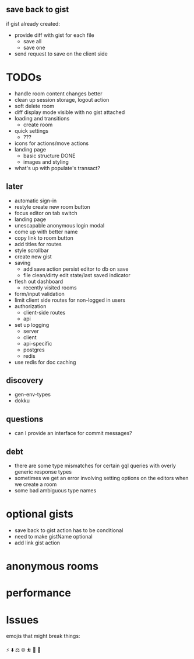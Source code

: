 ## save back to gist

if gist already created:

- provide diff with gist for each file
  - save all
  - save one
- send request to save on the client side

# TODOs

- handle room content changes better
- clean up session storage, logout action
- soft delete room
- diff display mode visible with no gist attached
- loading and transitions
  - create room
- quick settings
  - ???
- icons for actions/move actions
- landing page
  - basic structure DONE
  - images and styling
- what's up with populate's transact?

## later

- automatic sign-in
- restyle create new room button
- focus editor on tab switch
- landing page
- unescapable anonymous login modal
- come up with better name
- copy link to room button
- add titles for routes
- style scrollbar
- create new gist
- saving
  - add save action persist editor to db on save
  - file clean/dirty edit state/last saved indicator
- flesh out dashboard
  - recently visited rooms
- form/input validation
- limit client side routes for non-logged in users
- authorization
  - client-side routes
  - api
- set up logging
  - server
  - client
  - api-specific
  - postgres
  - redis
- use redis for doc caching

## discovery

- gen-env-types
- dokku

## questions

- can I provide an interface for commit messages?

## debt

- there are some type mismatches for certain gql queries with overly generic response types
- sometimes we get an error involving setting options on the editors when we create a room
- some bad ambiguous type names

# optional gists

- save back to gist action has to be conditional
- need to make gistName optional
- add link gist action

# anonymous rooms

# performance

# Issues

emojis that might break things:

⚡
⬇️
⚖️
🌐
⛹️
💯
🚨
